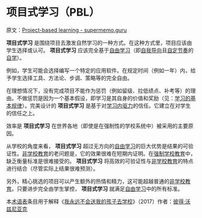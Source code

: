 # 项目式学习（PBL）

原文：[Project-based learning - supermemo.guru](https://supermemo.guru/wiki/Project-based_learning)

 **项目式学习** 是围绕项目去激发自然学习的一种方式。在这种方式里，项目应该由学生选择或认可。 **项目式学习** 应该完全基于[自由学习](https://supermemo.guru/wiki/Free_learning)（即[自我导向](https://supermemo.guru/wiki/Self-directed)且[自定节奏](https://supermemo.guru/wiki/Self-paced)的[自学](https://supermemo.guru/wiki/Self-learning)）。

例如，学生可能会选择编写一个特定的应用软件。在规定时间（例如一年）内，给予学生选择工具、方法论、步调、策略等的完全自由。

在理想情况下，没有完成项目不能作为惩罚（例如留级、拉低绩点、补考等）的理由。不做惩罚是因为一个基本假设，即学习是其自身的价值和奖励（见：[学习的基本规律](https://supermemo.guru/wiki/Fundamental_law_of_learning)）。完美设计的 **项目式学习** 是基于对[学习内驱力](https://supermemo.guru/wiki/Learn_drive)的信任。它建立在对学生的信任之上。

效率是 **项目式学习** 在世界各地（即使是在强制性的学校系统中）被采用的主要原因。

从学校的角度来看， **项目式学习** 超过无方向的[自由学习](https://supermemo.guru/wiki/Free_learning)的巨大优势是结果的可验证性。[非学校教育](https://supermemo.guru/wiki/Unschooling)的老问题是，它的效果很难在短期内证明。在[强制学校教育](https://supermemo.guru/wiki/Compulsory_schooling)中，缺乏衡量标准是很难接受的。 **项目式学习** 将高效的可验证性与[非学校教育](https://supermemo.guru/wiki/Unschooling)的特点进行结合（尽管实际上结果很难预测）。

另外，精心挑选的项目可以产生额外的热情和精力，这可能超越普通的[非学校教育](https://supermemo.guru/wiki/Unschooling)。只要进步完全由学生掌控， **项目式学习** 就满足[自由学习](https://supermemo.guru/wiki/Free_learning)中的所有标准。

本[术语表](https://supermemo.guru/wiki/Glossary)条目用于解释《[我永远不会送我的孩子去学校](https://supermemo.guru/wiki/Problem_of_Schooling)》（2017）作者：[彼得·沃兹尼亚克](https://supermemo.guru/wiki/Piotr_Wozniak)